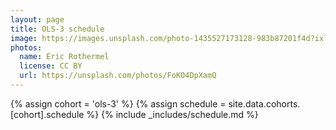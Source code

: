 ```yaml
---
layout: page
title: OLS-3 schedule
image: https://images.unsplash.com/photo-1435527173128-983b87201f4d?ixlib=rb-1.2.1&ixid=eyJhcHBfaWQiOjEyMDd9&auto=format&fit=crop&w=1047&q=80
photos:
  name: Eric Rothermel
  license: CC BY
  url: https://unsplash.com/photos/FoKO4DpXamQ
---
```


{% assign cohort = 'ols-3' %}
{% assign schedule = site.data.cohorts.[cohort].schedule %}
{% include _includes/schedule.md %}
